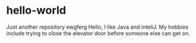 # hello-world
Just another repository
ewgferg
Hello, I like Java and inteliJ.
My hobbies include trying to close the elevator door before someone else can get on.
